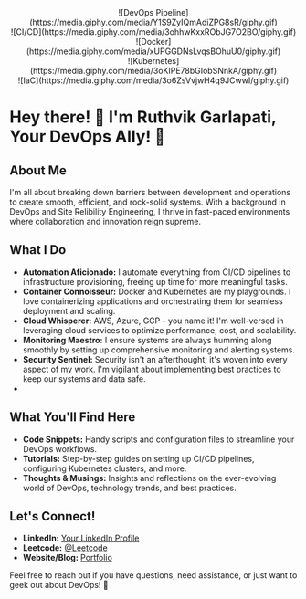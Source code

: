 <center>
  ![DevOps Pipeline](https://media.giphy.com/media/Y1S9ZyIQmAdiZPG8sR/giphy.gif)
</center>

<center>
  ![CI/CD](https://media.giphy.com/media/3ohhwKxxRObJG7O2BO/giphy.gif)
</center>

<center>
  ![Docker](https://media.giphy.com/media/xUPGGDNsLvqsBOhuU0/giphy.gif)
</center>

<center>
  ![Kubernetes](https://media.giphy.com/media/3oKIPE78bGIobSNnkA/giphy.gif)
</center>

<center>
  ![IaC](https://media.giphy.com/media/3o6ZsVvjwH4q9JCwwI/giphy.gif)
</center>


# Hey there! 👋 I'm Ruthvik Garlapati, Your DevOps Ally! 🚀

## About Me
I'm all about breaking down barriers between development and operations to create smooth, efficient, and rock-solid systems. With a background in DevOps and Site Relibility Engineering, I thrive in fast-paced environments where collaboration and innovation reign supreme.

## What I Do
- **Automation Aficionado:** I automate everything from CI/CD pipelines to infrastructure provisioning, freeing up time for more meaningful tasks.
- **Container Connoisseur:** Docker and Kubernetes are my playgrounds. I love containerizing applications and orchestrating them for seamless deployment and scaling.
- **Cloud Whisperer:** AWS, Azure, GCP - you name it! I'm well-versed in leveraging cloud services to optimize performance, cost, and scalability.
- **Monitoring Maestro:** I ensure systems are always humming along smoothly by setting up comprehensive monitoring and alerting systems.
- **Security Sentinel:** Security isn't an afterthought; it's woven into every aspect of my work. I'm vigilant about implementing best practices to keep our systems and data safe.
- 
## What You'll Find Here
- **Code Snippets:** Handy scripts and configuration files to streamline your DevOps workflows.
- **Tutorials:** Step-by-step guides on setting up CI/CD pipelines, configuring Kubernetes clusters, and more.
- **Thoughts & Musings:** Insights and reflections on the ever-evolving world of DevOps, technology trends, and best practices.
  
## Let's Connect!
- **LinkedIn:** [Your LinkedIn Profile](https://www.linkedin.com/in/ruthvikg31/)
- **Leetcode:** [@Leetcode](https://leetcode.com/ruthvikg31)
- **Website/Blog:** [Portfolio](https://kubectl.live)

Feel free to reach out if you have questions, need assistance, or just want to geek out about DevOps! 🚀
